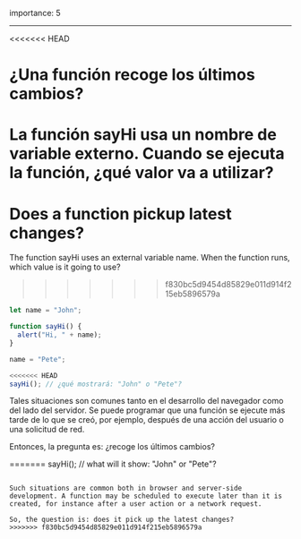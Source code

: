 importance: 5

---

<<<<<<< HEAD
# ¿Una función recoge los últimos cambios?

La función sayHi usa un nombre de variable externo. Cuando se ejecuta la función, ¿qué valor va a utilizar?
=======
# Does a function pickup latest changes?

The function sayHi uses an external variable name. When the function runs, which value is it going to use?
>>>>>>> f830bc5d9454d85829e011d914f215eb5896579a

```js
let name = "John";

function sayHi() {
  alert("Hi, " + name);
}

name = "Pete";

<<<<<<< HEAD
sayHi(); // ¿qué mostrará: "John" o "Pete"?

```
Tales situaciones son comunes tanto en el desarrollo del navegador como del lado del servidor. Se puede programar que una función se ejecute más tarde de lo que se creó, por ejemplo, después de una acción del usuario o una solicitud de red.

Entonces, la pregunta es: ¿recoge los últimos cambios?

=======
sayHi(); // what will it show: "John" or "Pete"?
```

Such situations are common both in browser and server-side development. A function may be scheduled to execute later than it is created, for instance after a user action or a network request.

So, the question is: does it pick up the latest changes?
>>>>>>> f830bc5d9454d85829e011d914f215eb5896579a
